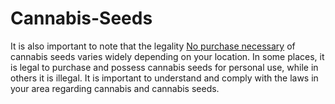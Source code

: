 # Cannabis-Seeds
It is also important to note that the legality  <a href="https://justcannabisseed.com/jcs-contests/">No purchase necessary</a> of cannabis seeds varies widely depending on your location. In some places, it is legal to purchase and possess cannabis seeds for personal use, while in others it is illegal. It is important to understand and comply with the laws in your area regarding cannabis and cannabis seeds.
